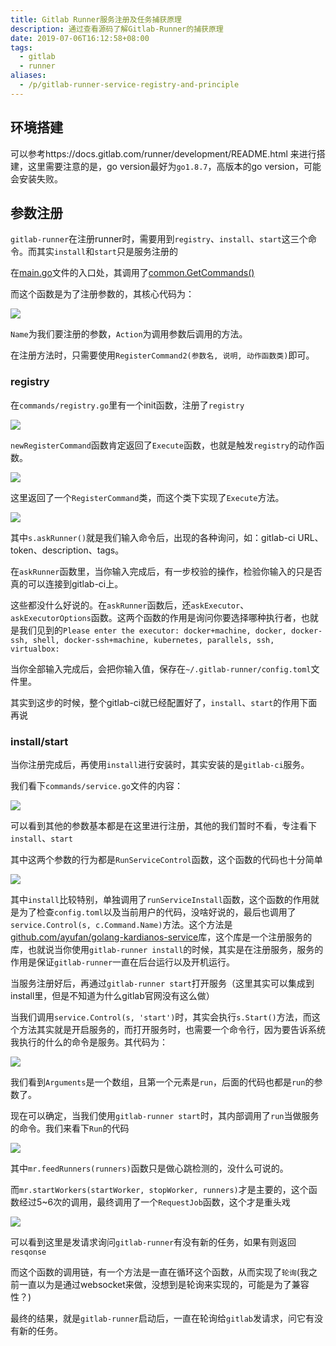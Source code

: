 ```yaml
---
title: Gitlab Runner服务注册及任务捕获原理
description: 通过查看源码了解Gitlab-Runner的捕获原理
date: 2019-07-06T16:12:58+08:00
tags:
  - gitlab
  - runner
aliases:
  - /p/gitlab-runner-service-registry-and-principle
---
```


## 环境搭建

可以参考https://docs.gitlab.com/runner/development/README.html 来进行搭建，这里需要注意的是，go version最好为`go1.8.7`，高版本的go version，可能会安装失败。

## 参数注册

`gitlab-runner`在注册runner时，需要用到`registry`、`install`、`start`这三个命令。而其实`install`和`start`只是服务注册的

在[main.go](https://gitlab.com/gitlab-org/gitlab-runner/blob/5a14535d052d243b874c0cbf89175ac671744577/main.go)文件的入口处，其调用了[common.GetCommands()](https://gitlab.com/gitlab-org/gitlab-runner/blob/5a14535d052d243b874c0cbf89175ac671744577/main.go#L50)

而这个函数是为了注册参数的，其核心代码为：

[![](/images/gitlab-runner-service-registry-and-principle/1.png)](https://gitlab.com/gitlab-org/gitlab-runner/blob/5a14535d052d243b874c0cbf89175ac671744577/common/command.go#L20-27)

`Name`为我们要注册的参数，`Action`为调用参数后调用的方法。

在注册方法时，只需要使用`RegisterCommand2(参数名, 说明, 动作函数类)`即可。

### registry

在`commands/registry.go`里有一个init函数，注册了`registry`

[![](/images/gitlab-runner-service-registry-and-principle/2.png)](https://gitlab.com/gitlab-org/gitlab-runner/blob/5a14535d052d243b874c0cbf89175ac671744577/commands/register.go#L380)

`newRegisterCommand`函数肯定返回了`Execute`函数，也就是触发`registry`的动作函数。

[![](/images/gitlab-runner-service-registry-and-principle/3.png)](https://gitlab.com/gitlab-org/gitlab-runner/blob/5a14535d052d243b874c0cbf89175ac671744577/commands/register.go#L345-363)

这里返回了一个`RegisterCommand`类，而这个类下实现了`Execute`方法。

[![](/images/gitlab-runner-service-registry-and-principle/4.png)](https://gitlab.com/gitlab-org/gitlab-runner/blob/5a14535d052d243b874c0cbf89175ac671744577/commands/register.go#L288-338)

其中`s.askRunner()`就是我们输入命令后，出现的各种询问，如：gitlab-ci URL、token、description、tags。

在`askRunner`函数里，当你输入完成后，有一步校验的操作，检验你输入的只是否真的可以连接到gitlab-ci上。

这些都没什么好说的。在`askRunner`函数后，还`askExecutor`、`askExecutorOptions`函数。这两个函数的作用是询问你要选择哪种执行者，也就是我们见到的`Please enter the executor: docker+machine, docker, docker-ssh, shell, docker-ssh+machine, kubernetes, parallels, ssh, virtualbox:`

当你全部输入完成后，会把你输入值，保存在`~/.gitlab-runner/config.toml`文件里。

其实到这步的时候，整个gitlab-ci就已经配置好了，`install`、`start`的作用下面再说

### install/start

当你注册完成后，再使用`install`进行安装时，其实安装的是`gitlab-ci`服务。

我们看下`commands/service.go`文件的内容：

[![](/images/gitlab-runner-service-registry-and-principle/5.png)](https://gitlab.com/gitlab-org/gitlab-runner/blob/5a14535d052d243b874c0cbf89175ac671744577/commands/service.go#L202-242)

可以看到其他的参数基本都是在这里进行注册，其他的我们暂时不看，专注看下`install`、`start`

其中这两个参数的行为都是`RunServiceControl`函数，这个函数的代码也十分简单

[![](/images/gitlab-runner-service-registry-and-principle/6.png)](https://gitlab.com/gitlab-org/gitlab-runner/blob/5a14535d052d243b874c0cbf89175ac671744577/commands/service.go#L131-151)

其中`install`比较特别，单独调用了`runServiceInstall`函数，这个函数的作用就是为了检查`config.toml`以及当前用户的代码，没啥好说的，最后也调用了`service.Control(s, c.Command.Name)`方法。这个方法是[github.com/ayufan/golang-kardianos-service](https://github.com/ayufan/golang-kardianos-service)库，这个库是一个注册服务的库，也就说当你使用`gitlab-runner install`的时候，其实是在注册服务，服务的作用是保证`gitlab-runner`一直在后台运行以及开机运行。

当服务注册好后，再通过`gitlab-runner start`打开服务（这里其实可以集成到install里，但是不知道为什么gitlab官网没有这么做）

当我们调用`service.Control(s, 'start')`时，其实会执行`s.Start()`方法，而这个方法其实就是开启服务的，而打开服务时，也需要一个命令行，因为要告诉系统我执行的什么的命令是服务。其代码为：

[![](/images/gitlab-runner-service-registry-and-principle/7.png)](https://gitlab.com/gitlab-org/gitlab-runner/blob/5a14535d052d243b874c0cbf89175ac671744577/commands/service.go#L89-129)

我们看到`Arguments`是一个数组，且第一个元素是`run`，后面的代码也都是`run`的参数了。

现在可以确定，当我们使用`gitlab-runner start`时，其内部调用了`run`当做服务的命令。我们来看下`Run`的代码

[![](/images/gitlab-runner-service-registry-and-principle/8.png)](https://gitlab.com/gitlab-org/gitlab-runner/blob/5a14535d052d243b874c0cbf89175ac671744577/commands/multi.go#L578-613)

其中`mr.feedRunners(runners)`函数只是做心跳检测的，没什么可说的。

而`mr.startWorkers(startWorker, stopWorker, runners)`才是主要的，这个函数经过5~6次的调用，最终调用了一个`RequestJob`函数，这个才是重头戏

[![](/images/gitlab-runner-service-registry-and-principle/9.png)](https://gitlab.com/gitlab-org/gitlab-runner/blob/5a14535d052d243b874c0cbf89175ac671744577/network/gitlab.go#L264-298)

可以看到这里是发请求询问`gitlab-runner`有没有新的任务，如果有则返回`resqonse`

而这个函数的调用链，有一个方法是一直在循环这个函数，从而实现了`轮询`(我之前一直以为是通过websocket来做，没想到是轮询来实现的，可能是为了兼容性？)

最终的结果，就是`gitlab-runner`启动后，一直在轮询给`gitlab`发请求，问它有没有新的任务。
